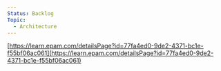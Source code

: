 ```yaml
---
Status: Backlog
Topic:
  - Architecture
---
```

[https://learn.epam.com/detailsPage?id=77fa4ed0-9de2-4371-bc1e-f55bf06ac061](https://learn.epam.com/detailsPage?id=77fa4ed0-9de2-4371-bc1e-f55bf06ac061)